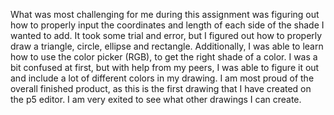 What was most challenging for me during this assignment was figuring out how to properly input the coordinates and length of each side of the shade I wanted to add. It took some trial and error, but I figured out how to properly draw a triangle, circle, ellipse and rectangle. Additionally, I was able to learn how to use the color picker (RGB), to get the right shade of a color. I was a bit confused at first, but with help from my peers, I was able to figure it out and include a lot of different colors in my drawing. I am most proud of the overall finished product, as this is the first drawing that I have created on the p5 editor. I am very exited to see what other drawings I can create.
